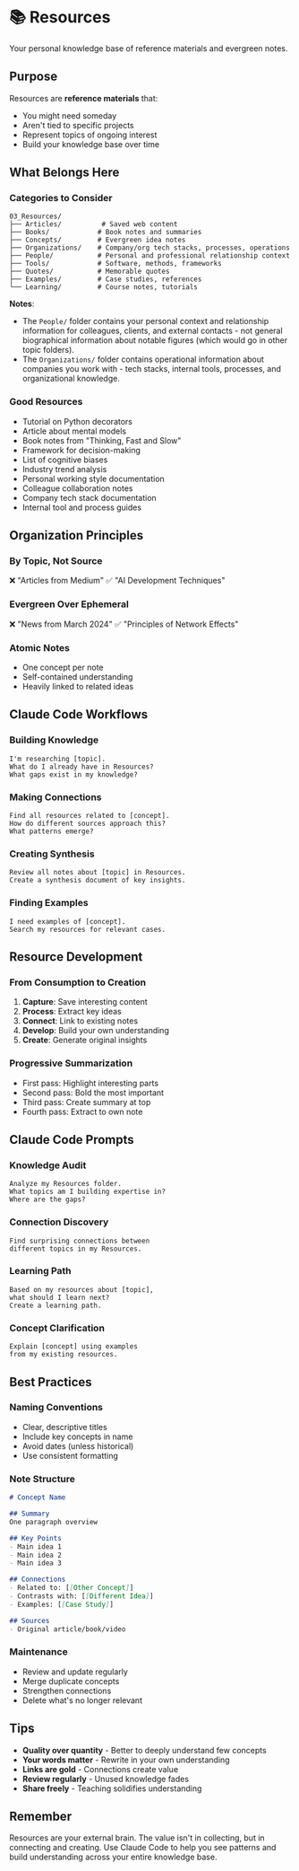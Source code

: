 # 📚 Resources

Your personal knowledge base of reference materials and evergreen notes.

## Purpose

Resources are **reference materials** that:
- You might need someday
- Aren't tied to specific projects
- Represent topics of ongoing interest
- Build your knowledge base over time

## What Belongs Here

### Categories to Consider
```
03_Resources/
├── Articles/          # Saved web content
├── Books/            # Book notes and summaries
├── Concepts/         # Evergreen idea notes
├── Organizations/    # Company/org tech stacks, processes, operations
├── People/           # Personal and professional relationship context
├── Tools/            # Software, methods, frameworks
├── Quotes/           # Memorable quotes
├── Examples/         # Case studies, references
└── Learning/         # Course notes, tutorials
```

**Notes**: 
- The `People/` folder contains your personal context and relationship information for colleagues, clients, and external contacts - not general biographical information about notable figures (which would go in other topic folders).
- The `Organizations/` folder contains operational information about companies you work with - tech stacks, internal tools, processes, and organizational knowledge.

### Good Resources
- Tutorial on Python decorators
- Article about mental models
- Book notes from "Thinking, Fast and Slow"
- Framework for decision-making
- List of cognitive biases
- Industry trend analysis
- Personal working style documentation
- Colleague collaboration notes
- Company tech stack documentation
- Internal tool and process guides

## Organization Principles

### By Topic, Not Source
❌ "Articles from Medium"
✅ "AI Development Techniques"

### Evergreen Over Ephemeral
❌ "News from March 2024"
✅ "Principles of Network Effects"

### Atomic Notes
- One concept per note
- Self-contained understanding
- Heavily linked to related ideas

## Claude Code Workflows

### Building Knowledge
```
I'm researching [topic].
What do I already have in Resources?
What gaps exist in my knowledge?
```

### Making Connections
```
Find all resources related to [concept].
How do different sources approach this?
What patterns emerge?
```

### Creating Synthesis
```
Review all notes about [topic] in Resources.
Create a synthesis document of key insights.
```

### Finding Examples
```
I need examples of [concept].
Search my resources for relevant cases.
```

## Resource Development

### From Consumption to Creation
1. **Capture**: Save interesting content
2. **Process**: Extract key ideas
3. **Connect**: Link to existing notes
4. **Develop**: Build your own understanding
5. **Create**: Generate original insights

### Progressive Summarization
- First pass: Highlight interesting parts
- Second pass: Bold the most important
- Third pass: Create summary at top
- Fourth pass: Extract to own note

## Claude Code Prompts

### Knowledge Audit
```
Analyze my Resources folder.
What topics am I building expertise in?
Where are the gaps?
```

### Connection Discovery
```
Find surprising connections between 
different topics in my Resources.
```

### Learning Path
```
Based on my resources about [topic],
what should I learn next?
Create a learning path.
```

### Concept Clarification
```
Explain [concept] using examples 
from my existing resources.
```

## Best Practices

### Naming Conventions
- Clear, descriptive titles
- Include key concepts in name
- Avoid dates (unless historical)
- Use consistent formatting

### Note Structure
```markdown
# Concept Name

## Summary
One paragraph overview

## Key Points
- Main idea 1
- Main idea 2
- Main idea 3

## Connections
- Related to: [[Other Concept]]
- Contrasts with: [[Different Idea]]
- Examples: [[Case Study]]

## Sources
- Original article/book/video
```

### Maintenance
- Review and update regularly
- Merge duplicate concepts
- Strengthen connections
- Delete what's no longer relevant

## Tips

- **Quality over quantity** - Better to deeply understand few concepts
- **Your words matter** - Rewrite in your own understanding
- **Links are gold** - Connections create value
- **Review regularly** - Unused knowledge fades
- **Share freely** - Teaching solidifies understanding

## Remember

Resources are your external brain. The value isn't in collecting, but in connecting and creating. Use Claude Code to help you see patterns and build understanding across your entire knowledge base.
